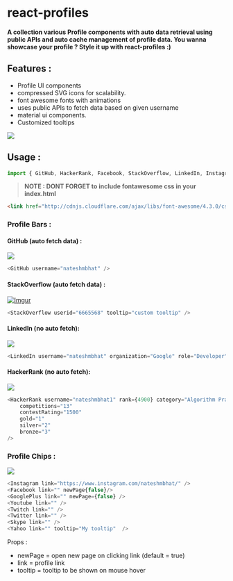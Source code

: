 # react-profiles

**A collection various Profile components with auto data retrieval using public APIs and auto cache management of profile data. You wanna showcase your profile ? Style it up with react-profiles :)**


## Features : 
+ Profile UI components
+ compressed SVG icons for scalability.
+ font awesome fonts with animations 
+ uses public APIs to fetch data based on given username
+ material ui components.
+ Customized tooltips


[![](https://i.imgur.com/Y6zaXQp.gif)](#)


## Usage : 

```js
import { GitHub, HackerRank, Facebook, StackOverflow, LinkedIn, Instagram, GooglePlus, Youtube, Yahoo, Twitch, Twitter, Skype } from 'react-profiles';

```

> **NOTE : DONT FORGET to include fontawesome css in your index.html**
```html
<link href="http://cdnjs.cloudflare.com/ajax/libs/font-awesome/4.3.0/css/font-awesome.css" rel="stylesheet"  type='text/css'>
```




### Profile Bars : 



#### GitHub (auto fetch data) : 
[![](https://i.imgur.com/6Rmbhqe.png)](#)

```js
<GitHub username="nateshmbhat" />
```


#### StackOverflow (auto fetch data) : 
[![Imgur](https://i.imgur.com/LB4rfpI.png)](#)

```js
<StackOverflow userid="6665568" tooltip="custom tooltip" />
```


#### LinkedIn (no auto fetch): 

[![](https://i.imgur.com/AypR95e.png)](#)
```js
<LinkedIn username="nateshmbhat" organization="Google" role="Developer" />
```


#### HackerRank (no auto fetch): 

[![](https://i.imgur.com/AKEDXii.png)](#)
```js
<HackerRank username="nateshmbhat1" rank={4900} category="Algorithm Practice"
    competitions="13"
    contestRating="1500"
    gold="1"
    silver="2"
    bronze="3"
/>
```




### Profile Chips : 

[![](https://i.imgur.com/XZ2S0JX.png)](#)

```js
<Instagram link="https://www.instagram.com/nateshmbhat/" />
<Facebook link="" newPage{false}/>
<GooglePlus link="" newPage={false} />
<Youtube link="" />
<Twitch link="" />
<Twitter link="" />
<Skype link="" />
<Yahoo link="" tooltip="My tooltip"  />
```



Props :
 
+ newPage = open new page on clicking link (default = true)
+ link = profile link
+ tooltip = tooltip to be shown on mouse hover
